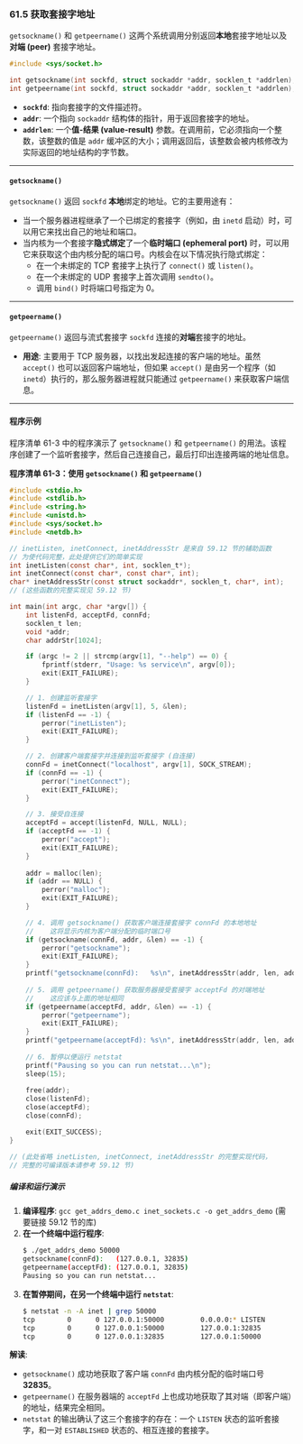 ### **61.5 获取套接字地址**

`getsockname()` 和 `getpeername()` 这两个系统调用分别返回**本地**套接字地址以及**对端 (peer)** 套接字地址。

```c
#include <sys/socket.h>

int getsockname(int sockfd, struct sockaddr *addr, socklen_t *addrlen);
int getpeername(int sockfd, struct sockaddr *addr, socklen_t *addrlen);
```

  * **`sockfd`**: 指向套接字的文件描述符。
  * **`addr`**: 一个指向 `sockaddr` 结构体的指针，用于返回套接字的地址。
  * **`addrlen`**: 一个**值-结果 (value-result)** 参数。在调用前，它必须指向一个整数，该整数的值是 `addr` 缓冲区的大小；调用返回后，该整数会被内核修改为实际返回的地址结构的字节数。

-----

#### **`getsockname()`**

`getsockname()` 返回 `sockfd` **本地**绑定的地址。它的主要用途有：

  * 当一个服务器进程继承了一个已绑定的套接字（例如，由 `inetd` 启动）时，可以用它来找出自己的地址和端口。
  * 当内核为一个套接字**隐式绑定**了一个**临时端口 (ephemeral port)** 时，可以用它来获取这个由内核分配的端口号。内核会在以下情况执行隐式绑定：
      * 在一个未绑定的 TCP 套接字上执行了 `connect()` 或 `listen()`。
      * 在一个未绑定的 UDP 套接字上首次调用 `sendto()`。
      * 调用 `bind()` 时将端口号指定为 0。

-----

#### **`getpeername()`**

`getpeername()` 返回与流式套接字 `sockfd` 连接的**对端**套接字的地址。

  * **用途**: 主要用于 TCP 服务器，以找出发起连接的客户端的地址。虽然 `accept()` 也可以返回客户端地址，但如果 `accept()` 是由另一个程序（如 `inetd`）执行的，那么服务器进程就只能通过 `getpeername()` 来获取客户端信息。

-----

#### **程序示例**

程序清单 61-3 中的程序演示了 `getsockname()` 和 `getpeername()` 的用法。该程序创建了一个监听套接字，然后自己连接自己，最后打印出连接两端的地址信息。

**程序清单 61-3：使用 `getsockname()` 和 `getpeername()`**

```c
#include <stdio.h>
#include <stdlib.h>
#include <string.h>
#include <unistd.h>
#include <sys/socket.h>
#include <netdb.h>

// inetListen, inetConnect, inetAddressStr 是来自 59.12 节的辅助函数
// 为使代码完整，此处提供它们的简单实现
int inetListen(const char*, int, socklen_t*);
int inetConnect(const char*, const char*, int);
char* inetAddressStr(const struct sockaddr*, socklen_t, char*, int);
// (这些函数的完整实现见 59.12 节)

int main(int argc, char *argv[]) {
    int listenFd, acceptFd, connFd;
    socklen_t len;
    void *addr;
    char addrStr[1024];

    if (argc != 2 || strcmp(argv[1], "--help") == 0) {
        fprintf(stderr, "Usage: %s service\n", argv[0]);
        exit(EXIT_FAILURE);
    }

    // 1. 创建监听套接字
    listenFd = inetListen(argv[1], 5, &len);
    if (listenFd == -1) {
        perror("inetListen");
        exit(EXIT_FAILURE);
    }

    // 2. 创建客户端套接字并连接到监听套接字 (自连接)
    connFd = inetConnect("localhost", argv[1], SOCK_STREAM);
    if (connFd == -1) {
        perror("inetConnect");
        exit(EXIT_FAILURE);
    }

    // 3. 接受自连接
    acceptFd = accept(listenFd, NULL, NULL);
    if (acceptFd == -1) {
        perror("accept");
        exit(EXIT_FAILURE);
    }
    
    addr = malloc(len);
    if (addr == NULL) {
        perror("malloc");
        exit(EXIT_FAILURE);
    }

    // 4. 调用 getsockname() 获取客户端连接套接字 connFd 的本地地址
    //    这将显示内核为客户端分配的临时端口号
    if (getsockname(connFd, addr, &len) == -1) {
        perror("getsockname");
        exit(EXIT_FAILURE);
    }
    printf("getsockname(connFd):   %s\n", inetAddressStr(addr, len, addrStr, sizeof(addrStr)));
    
    // 5. 调用 getpeername() 获取服务器接受套接字 acceptFd 的对端地址
    //    这应该与上面的地址相同
    if (getpeername(acceptFd, addr, &len) == -1) {
        perror("getpeername");
        exit(EXIT_FAILURE);
    }
    printf("getpeername(acceptFd): %s\n", inetAddressStr(addr, len, addrStr, sizeof(addrStr)));
    
    // 6. 暂停以便运行 netstat
    printf("Pausing so you can run netstat...\n");
    sleep(15);
    
    free(addr);
    close(listenFd);
    close(acceptFd);
    close(connFd);

    exit(EXIT_SUCCESS);
}

// (此处省略 inetListen, inetConnect, inetAddressStr 的完整实现代码，
// 完整的可编译版本请参考 59.12 节)
```

##### **编译和运行演示**

1.  **编译程序**: `gcc get_addrs_demo.c inet_sockets.c -o get_addrs_demo` (需要链接 59.12 节的库)
2.  **在一个终端中运行程序**:
    ```bash
    $ ./get_addrs_demo 50000
    getsockname(connFd):   (127.0.0.1, 32835)
    getpeername(acceptFd): (127.0.0.1, 32835)
    Pausing so you can run netstat...
    ```
3.  **在暂停期间，在另一个终端中运行 `netstat`**:
    ```bash
    $ netstat -n -A inet | grep 50000
    tcp        0      0 127.0.0.1:50000         0.0.0.0:* LISTEN
    tcp        0      0 127.0.0.1:50000         127.0.0.1:32835         ESTABLISHED
    tcp        0      0 127.0.0.1:32835         127.0.0.1:50000         ESTABLISHED
    ```

**解读**:

  * `getsockname()` 成功地获取了客户端 `connFd` 由内核分配的临时端口号 **32835**。
  * `getpeername()` 在服务器端的 `acceptFd` 上也成功地获取了其对端（即客户端）的地址，结果完全相同。
  * `netstat` 的输出确认了这三个套接字的存在：一个 `LISTEN` 状态的监听套接字，和一对 `ESTABLISHED` 状态的、相互连接的套接字。